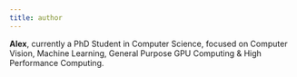 ```yaml
---
title: author
---
```


**Alex**, currently a PhD Student in Computer Science, focused on Computer Vision, Machine Learning, General Purpose GPU Computing & High Performance Computing.
